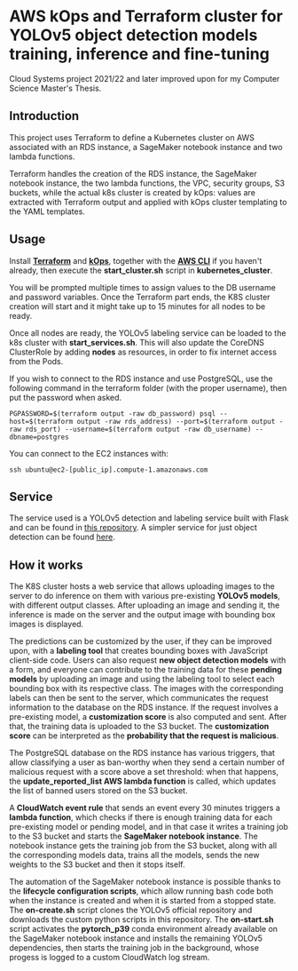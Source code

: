 # AWS kOps and Terraform cluster for YOLOv5 object detection models training, inference and fine-tuning
Cloud Systems project 2021/22 and later improved upon for my Computer Science Master's Thesis.

## Introduction
This project uses Terraform to define a Kubernetes cluster on AWS associated with an RDS instance, a SageMaker notebook instance and two lambda functions.

Terraform handles the creation of the RDS instance, the SageMaker notebook instance, the two lambda functions, the VPC, security groups, S3 buckets, while the actual k8s cluster is created by kOps: values are extracted with Terraform output and applied with kOps cluster templating to the YAML templates.

## Usage
Install [**Terraform**](https://learn.hashicorp.com/tutorials/terraform/install-cli) and [**kOps**](https://kops.sigs.k8s.io/getting_started/install/), together with the [**AWS CLI**](https://aws.amazon.com/cli/) if you haven't already, then execute the **start_cluster.sh** script in **kubernetes_cluster**.

You will be prompted multiple times to assign values to the DB username and password variables. Once the Terraform part ends, the K8S cluster creation will start and it might take up to 15 minutes for all nodes to be ready.

Once all nodes are ready, the YOLOv5 labeling service can be loaded to the k8s cluster with **start_services.sh**. This will also update the CoreDNS ClusterRole by adding **nodes** as resources, in order to fix internet access from the Pods.

If you wish to connect to the RDS instance and use PostgreSQL, use the following command in the terraform folder (with the proper username), then put the password when asked.

`PGPASSWORD=$(terraform output -raw db_password) psql --host=$(terraform output -raw rds_address) --port=$(terraform output -raw rds_port) --username=$(terraform output -raw db_username) --dbname=postgres`

You can connect to the EC2 instances with:

`ssh ubuntu@ec2-[public_ip].compute-1.amazonaws.com`

## Service

The service used is a YOLOv5 detection and labeling service built with Flask and can be found in [this repository](https://github.com/JustAToaster/labeling_and_detection_webservice).
A simpler service for just object detection can be found [here](https://github.com/JustAToaster/helmet_detection_webservice).

## How it works
The K8S cluster hosts a web service that allows uploading images to the server to do inference on them with various pre-existing **YOLOv5 models**, with different output classes. After uploading an image and sending it, the inference is made on the server and the output image with bounding box images is displayed.

The predictions can be customized by the user, if they can be improved upon, with a **labeling tool** that creates bounding boxes with JavaScript client-side code. Users can also request **new object detection models** with a form, and everyone can contribute to the training data for these **pending models** by uploading an image and using the labeling tool to select each bounding box with its respective class.
The images with the corresponding labels can then be sent to the server, which communicates the request information to the database on the RDS instance. If the request involves a pre-existing model, a **customization score** is also computed and sent. After that, the training data is uploaded to the S3 bucket. The **customization score** can be interpreted as the **probability that the request is malicious**.

The PostgreSQL database on the RDS instance has various triggers, that allow classifying a user as ban-worthy when they send a certain number of malicious request with a score above a set threshold: when that happens, the **update_reported_list AWS lambda function** is called, which updates the list of banned users stored on the S3 bucket.

A **CloudWatch event rule** that sends an event every 30 minutes triggers a **lambda function**, which checks if there is enough training data for each pre-existing model or pending model, and in that case it writes a training job to the S3 bucket and starts the **SageMaker notebook instance**. The notebook instance gets the training job from the S3 bucket, along with all the corresponding models data, trains all the models, sends the new weights to the S3 bucket and then it stops itself.

The automation of the SageMaker notebook instance is possible thanks to the **lifecycle configuration scripts**, which allow running bash code both when the instance is created and when it is started from a stopped state.
The **on-create.sh** script clones the YOLOv5 official repository and downloads the custom python scripts in this repository.
The **on-start.sh** script activates the **pytorch_p39** conda environment already available on the SageMaker notebook instance and installs the remaining YOLOv5 dependencies, then starts the training job in the background, whose progess is logged to a custom CloudWatch log stream.
